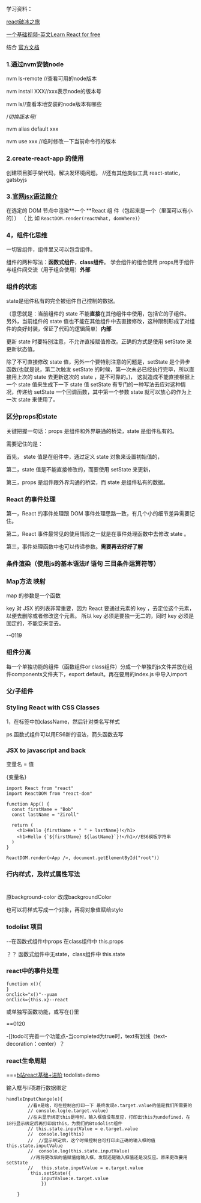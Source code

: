 学习资料：

[react破冰之旅](https://haoqicat.com/react-go/2-node)

[一个基础视频-英文Learn React for free](https://scrimba.com/g/glearnreact)

结合
[官方文档](https://react.docschina.org/docs/handling-events.html)

### 1.通过nvm安装node
nvm ls-remote //查看可用的node版本

nvm install XXX//xxx表示node的版本号

nvm ls//查看本地安装的node版本有哪些

/*切换版本号*/

nvm alias default xxx

nvm use xxx //临时修改一下当前命令行的版本

### 2.create-react-app 的使用
创建项目脚手架代码，解决发环境问题。
//还有其他类似工具 react-static，gatsbyjs

###  3.[官网jsx语法简介](https://react.docschina.org/docs/introducing-jsx.html)
在选定的 DOM 节点中渲染**一个 **React 组 件（包起来是一个（里面可以有小的））
（ 比 如 `ReactDOM.render(reactWhat, domWhere)`）

### 4，组件化思维

一切皆组件，组件里又可以包含组件。

组件的两种写法：**函数式组件**，**class组件**。
学会组件的组合使用
props用于组件与组件间交流（用于组合使用）**外部**

### 组件的状态
state是组件私有的完全被组件自己控制的数据。

（意思就是：当前组件的 state 不能**直接**在其他组件中使用，包括它的子组件。
另外，当前组件的 state 值也不能在其他组件中去直接修改，这种限制形成了对组件的良好封装，保证了代码的逻辑简单）**内部**

更新 state 时要特别注意，不允许直接赋值修改。正确的方式是使用 setState 来更新状态值。

除了不可直接修改 state 值，另外一个要特别注意的问题是，setState 是个异步函数(也就是说，第二次触发 setState 的时候，第一次未必已经执行完毕，所以直接用上次的 state 去更新这次的 state ，是不可靠的。)，
这就造成不能直接根据上一个 state 值来生成下一下 state 值
setState 有专门的一种写法去应对这种情况，传递给 setState 一个回调函数，其中第一个参数 state 就可以放心的作为上一次 state 来使用了。


### 区分props和state
关键把握一句话：props 是组件和外界联通的桥梁，state 是组件私有的。

需要记住的是：

首先， state 值是在组件中，通过定义 state 对象来设置初始值的，

第二，state 值是不能直接修改的，而要使用 setState 来更新，

第三，props 是组件跟外界沟通的桥梁，而 state 是组件私有的数据。

### React 的事件处理

第一，React 的事件处理跟 DOM 事件处理思路一致，有几个小的细节差异需要记住。

第二，React 事件最常见的使用情形之一就是在事件处理函数中去修改 state 。

第三，事件处理函数中也可以传递参数。**需要再去好好了解**

### 条件渲染（使用js的基本语法if 语句 三目条件运算符等）

### Map方法  映射
map 的参数是一个函数

key 对 JSX 的列表非常重要，因为 React 要通过元素的 key ，去定位这个元素，以便去删除或者修改这个元素。
所以 key 必须是要独一无二的，同时 key 必须是固定的，不能变来变去。

--0119

### 组件分离
每一个单独功能的组件（函数组件or class组件）分成一个单独的js文件并放在组件components文件夹下，export default。再在要用的index.js
中导入import

### 父/子组件

### Styling React with CSS Classes

1，在标签中加className，然后针对类名写样式

ps.函数式组件可以用ES6新的语法，箭头函数去写


### JSX to javascript and back
变量名 = 值

{变量名}

```
import React from "react"
import ReactDOM from "react-dom"

function App() {
  const firstName = "Bob"
  const lastName = "Ziroll"
  
  return (
    <h1>Hello {firstName + " " + lastName}!</h1>
    <h1>Hello {`${firstName} ${lastName}`}!</h1>//ES6模板字符串
  )
}

ReactDOM.render(<App />, document.getElementById("root"))
```

### 行内样式，及样式属性写法

<h1 style={{color:"#hhh",backgroundColor:#ggg}}></h1>

原background-color  改成backgroundColor

也可以将样式写成一个对象，再将对象值赋给style

### todolist 项目


--在函数式组件中props 在class组件中 this.props

？？
函数式组件中无state，class组件中 this.state

### react中的事件处理

```
function x(){
}
onclick="x()"--yuan
onClick={this.x}--react
```
或单独写函数功能，或写在{}里

==0120

-[]todo可完善一个功能点-当completed为true时，text有划线（text-decoration：center）？

### react生命周期


===[b站react基础+进阶](https://www.bilibili.com/video/av37028937/?p=8)
todolist=demo

输入框与li项进行数据绑定
```
handleInputChange(e){
        //看e是啥，可在控制台打印一下 最终发现e.target.value的值是我们所需要的
        // console.log(e.target.value) 
        //在未显示绑定this是啥时，输入框值没有反应，打印出this为undefined，在18行显示绑定后再打印出this，为我们的Btodolist组件
        // this.state.inputValue = e.target.value
        //  console.log(this)
        //  //显示绑定后，这个时候控制台可打印出正确的输入框的值this.state.inputValue
        //  console.log(this.state.inputValue)
         //再将更改后的值赋值给输入框，发现还是输入框值还是没反应。原来更改要用setState
        //   this.state.inputValue = e.target.value
         this.setState({
             inputValue:e.target.value
             }) 
        
    }
  ```